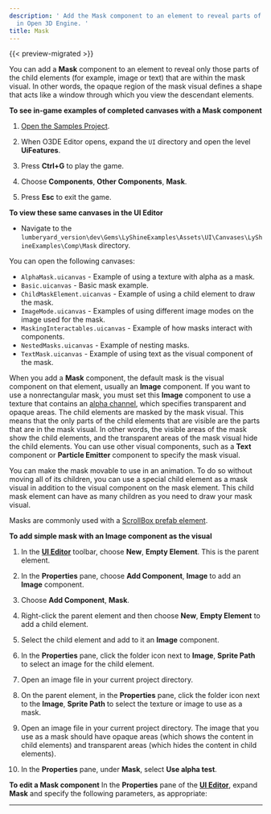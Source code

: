 ```yaml
---
description: ' Add the Mask component to an element to reveal parts of the child element
  in Open 3D Engine. '
title: Mask
---
```


{{< preview-migrated >}}

You can add a **Mask** component to an element to reveal only those parts of the child elements \(for example, image or text\) that are within the mask visual\. In other words, the opaque region of the mask visual defines a shape that acts like a window through which you view the descendant elements\.

**To see in\-game examples of completed canvases with a **Mask** component**

1. [Open the Samples Project](/docs/userguide/configurator/projects#project-configurator-launch-projects)\.

1. When O3DE Editor opens, expand the `UI` directory and open the level **UiFeatures**\.

1. Press **Ctrl\+G** to play the game\.

1. Choose **Components**, **Other Components**, **Mask**\.

1. Press **Esc** to exit the game\.

**To view these same canvases in the **UI Editor****
+ Navigate to the `lumberyard_version\dev\Gems\LyShineExamples\Assets\UI\Canvases\LyShineExamples\Comp\Mask` directory\.

You can open the following canvases:
+ `AlphaMask.uicanvas` - Example of using a texture with alpha as a mask\.
+ `Basic.uicanvas` - Basic mask example\.
+ `ChildMaskElement.uicanvas` - Example of using a child element to draw the mask\.
+ `ImageMode.uicanvas` - Examples of using different image modes on the image used for the mask\.
+ `MaskingInteractables.uicanvas` - Example of how masks interact with components\.
+ `NestedMasks.uicanvas` - Example of nesting masks\.
+ `TextMask.uicanvas` - Example of using text as the visual component of the mask\.

When you add a **Mask** component, the default mask is the visual component on that element, usually an **Image** component\. If you want to use a nonrectangular mask, you must set this **Image** component to use a texture that contains an [alpha channel](/docs/userguide/ly-glos-chap#alpha_channel), which specifies transparent and opaque areas\. The child elements are masked by the mask visual\. This means that the only parts of the child elements that are visible are the parts that are in the mask visual\. In other words, the visible areas of the mask show the child elements, and the transparent areas of the mask visual hide the child elements\. You can use other visual components, such as a **Text** component or **Particle Emitter** component to specify the mask visual\.

You can make the mask movable to use in an animation\. To do so without moving all of its children, you can use a special child element as a mask visual in addition to the visual component on the mask element\. This child mask element can have as many children as you need to draw your mask visual\.

Masks are commonly used with a [ScrollBox prefab element](/docs/user-guide/interactivity/user-interface/editor/components-scrollbox.md)\.

**To add simple mask with an Image component as the visual**

1. In the [**UI Editor**](/docs/user-guide/interactivity/user-interface/editor/using.md) toolbar, choose **New**, **Empty Element**\. This is the parent element\.

1. In the **Properties** pane, choose **Add Component**, **Image** to add an **Image** component\.

1. Choose **Add Component**, **Mask**\.

1. Right\-click the parent element and then choose **New**, **Empty Element** to add a child element\.

1. Select the child element and add to it an **Image** component\.

1. In the **Properties** pane, click the folder icon next to **Image**, **Sprite Path** to select an image for the child element\.

1. Open an image file in your current project directory\.

1. On the parent element, in the **Properties** pane, click the folder icon next to the **Image**, **Sprite Path** to select the texture or image to use as a mask\.

1. Open an image file in your current project directory\. The image that you use as a mask should have opaque areas \(which shows the content in child elements\) and transparent areas \(which hides the content in child elements\)\.

1. In the **Properties** pane, under **Mask**, select **Use alpha test**\.

**To edit a Mask component**
In the **Properties** pane of the [**UI Editor**](/docs/user-guide/interactivity/user-interface/editor/using.md), expand **Mask** and specify the following parameters, as appropriate:
****

